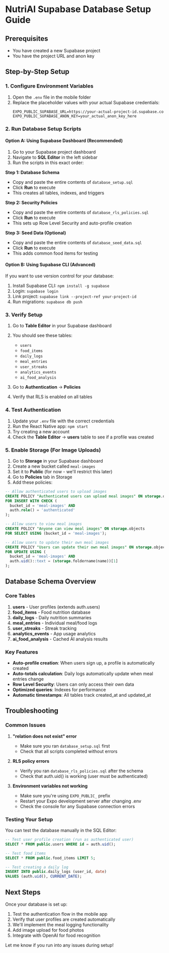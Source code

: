 # NutriAI Supabase Database Setup Guide

## Prerequisites
- You have created a new Supabase project
- You have the project URL and anon key

## Step-by-Step Setup

### 1. Configure Environment Variables

1. Open the `.env` file in the mobile folder
2. Replace the placeholder values with your actual Supabase credentials:
   ```env
   EXPO_PUBLIC_SUPABASE_URL=https://your-actual-project-id.supabase.co
   EXPO_PUBLIC_SUPABASE_ANON_KEY=your_actual_anon_key_here
   ```

### 2. Run Database Setup Scripts

#### Option A: Using Supabase Dashboard (Recommended)

1. Go to your Supabase project dashboard
2. Navigate to **SQL Editor** in the left sidebar
3. Run the scripts in this exact order:

**Step 1: Database Schema**
- Copy and paste the entire contents of `database_setup.sql`
- Click **Run** to execute
- This creates all tables, indexes, and triggers

**Step 2: Security Policies**
- Copy and paste the entire contents of `database_rls_policies.sql`
- Click **Run** to execute
- This sets up Row Level Security and auto-profile creation

**Step 3: Seed Data (Optional)**
- Copy and paste the entire contents of `database_seed_data.sql`
- Click **Run** to execute
- This adds common food items for testing

#### Option B: Using Supabase CLI (Advanced)

If you want to use version control for your database:

1. Install Supabase CLI: `npm install -g supabase`
2. Login: `supabase login`
3. Link project: `supabase link --project-ref your-project-id`
4. Run migrations: `supabase db push`

### 3. Verify Setup

1. Go to **Table Editor** in your Supabase dashboard
2. You should see these tables:
   - `users`
   - `food_items`
   - `daily_logs`
   - `meal_entries`
   - `user_streaks`
   - `analytics_events`
   - `ai_food_analysis`

3. Go to **Authentication** → **Policies**
4. Verify that RLS is enabled on all tables

### 4. Test Authentication

1. Update your `.env` file with the correct credentials
2. Run the React Native app: `npm start`
3. Try creating a new account
4. Check the **Table Editor** → **users** table to see if a profile was created

### 5. Enable Storage (For Image Uploads)

1. Go to **Storage** in your Supabase dashboard
2. Create a new bucket called `meal-images`
3. Set it to **Public** (for now - we'll restrict this later)
4. Go to **Policies** tab in Storage
5. Add these policies:

```sql
-- Allow authenticated users to upload images
CREATE POLICY "Authenticated users can upload meal images" ON storage.objects
FOR INSERT WITH CHECK (
  bucket_id = 'meal-images' AND 
  auth.role() = 'authenticated'
);

-- Allow users to view meal images
CREATE POLICY "Anyone can view meal images" ON storage.objects
FOR SELECT USING (bucket_id = 'meal-images');

-- Allow users to update their own meal images
CREATE POLICY "Users can update their own meal images" ON storage.objects
FOR UPDATE USING (
  bucket_id = 'meal-images' AND 
  auth.uid()::text = (storage.foldername(name))[1]
);
```

## Database Schema Overview

### Core Tables

1. **users** - User profiles (extends auth.users)
2. **food_items** - Food nutrition database
3. **daily_logs** - Daily nutrition summaries
4. **meal_entries** - Individual meal/food logs
5. **user_streaks** - Streak tracking
6. **analytics_events** - App usage analytics
7. **ai_food_analysis** - Cached AI analysis results

### Key Features

- **Auto-profile creation**: When users sign up, a profile is automatically created
- **Auto-totals calculation**: Daily logs automatically update when meal entries change
- **Row Level Security**: Users can only access their own data
- **Optimized queries**: Indexes for performance
- **Automatic timestamps**: All tables track created_at and updated_at

## Troubleshooting

### Common Issues

1. **"relation does not exist" error**
   - Make sure you ran `database_setup.sql` first
   - Check that all scripts completed without errors

2. **RLS policy errors**
   - Verify you ran `database_rls_policies.sql` after the schema
   - Check that auth.uid() is working (user must be authenticated)

3. **Environment variables not working**
   - Make sure you're using `EXPO_PUBLIC_` prefix
   - Restart your Expo development server after changing .env
   - Check the console for any Supabase connection errors

### Testing Your Setup

You can test the database manually in the SQL Editor:

```sql
-- Test user profile creation (run as authenticated user)
SELECT * FROM public.users WHERE id = auth.uid();

-- Test food items
SELECT * FROM public.food_items LIMIT 5;

-- Test creating a daily log
INSERT INTO public.daily_logs (user_id, date) 
VALUES (auth.uid(), CURRENT_DATE);
```

## Next Steps

Once your database is set up:

1. Test the authentication flow in the mobile app
2. Verify that user profiles are created automatically
3. We'll implement the meal logging functionality
4. Add image upload for food photos
5. Integrate with OpenAI for food recognition

Let me know if you run into any issues during setup!